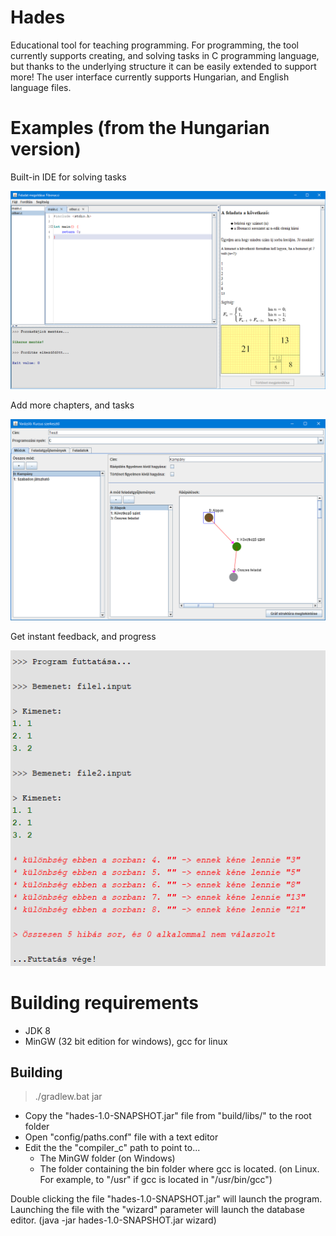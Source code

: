 # Hades
Educational tool for teaching programming. 
For programming, the tool currently supports creating, and solving tasks in C programming language, but thanks to the underlying structure it can be easily extended to support more! 
The user interface currently supports Hungarian, and English language files.

# Examples (from the Hungarian version)

Built-in IDE for solving tasks

![alt text](showcase/1.png)  

Add more chapters, and tasks

![alt text](showcase/2.png)  

Get instant feedback, and progress

![alt text](showcase/3.png)  

# Building requirements
- JDK 8
- MinGW (32 bit edition for windows), gcc for linux

## Building
>./gradlew.bat jar

- Copy the "hades-1.0-SNAPSHOT.jar" file from "build/libs/" to the root folder
- Open "config/paths.conf" file with a text editor
- Edit the the "compiler_c" path to point to...
  - The MinGW folder (on Windows)
  - The folder containing the bin folder where gcc is located. (on Linux. For example, to "/usr" if gcc is located in "/usr/bin/gcc")

Double clicking the file "hades-1.0-SNAPSHOT.jar" will launch the program. Launching the file with the "wizard" parameter will launch the database editor. (java -jar hades-1.0-SNAPSHOT.jar wizard)
